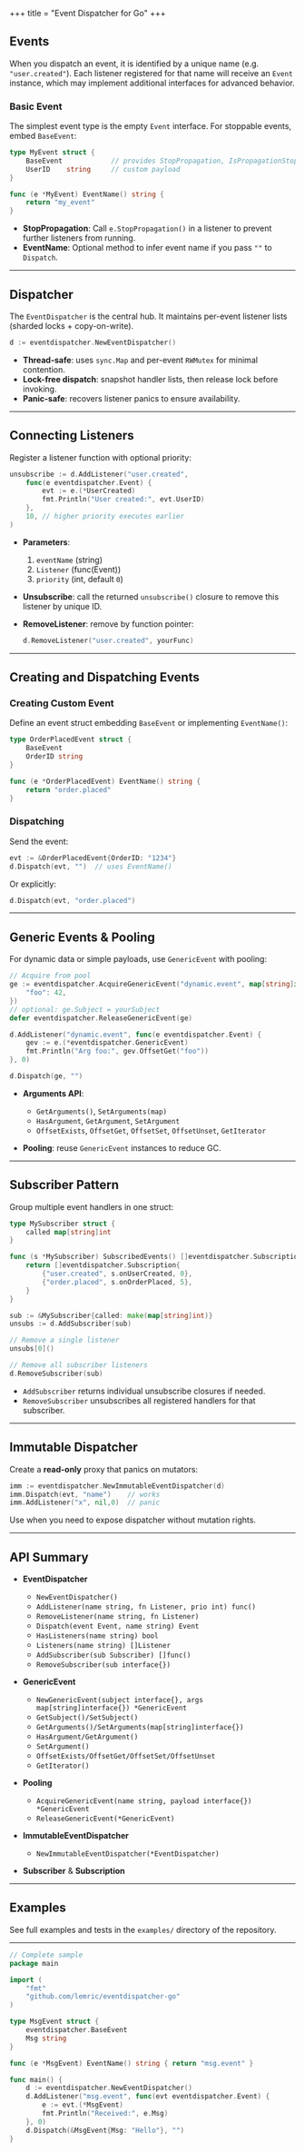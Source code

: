 +++
title = "Event Dispatcher for Go"
+++

## Events

When you dispatch an event, it is identified by a unique name (e.g. `"user.created"`). Each listener registered for that name will receive an `Event` instance, which may implement additional interfaces for advanced behavior.

### Basic Event

The simplest event type is the empty `Event` interface. For stoppable events, embed `BaseEvent`:

```go
type MyEvent struct {
    BaseEvent            // provides StopPropagation, IsPropagationStopped
    UserID    string     // custom payload
}

func (e *MyEvent) EventName() string {
    return "my_event"
}
```

- **StopPropagation**: Call `e.StopPropagation()` in a listener to prevent further listeners from running.
- **EventName**: Optional method to infer event name if you pass `""` to `Dispatch`.

---

## Dispatcher

The `EventDispatcher` is the central hub. It maintains per-event listener lists (sharded locks + copy-on-write).

```go
d := eventdispatcher.NewEventDispatcher()
```

- **Thread-safe**: uses `sync.Map` and per-event `RWMutex` for minimal contention.
- **Lock-free dispatch**: snapshot handler lists, then release lock before invoking.
- **Panic-safe**: recovers listener panics to ensure availability.

---

## Connecting Listeners

Register a listener function with optional priority:

```go
unsubscribe := d.AddListener("user.created",
    func(e eventdispatcher.Event) {
        evt := e.(*UserCreated)
        fmt.Println("User created:", evt.UserID)
    },
    10, // higher priority executes earlier
)
```

- **Parameters**:
  1. `eventName` (string)
  2. `Listener` (func(Event))
  3. `priority` (int, default `0`)

- **Unsubscribe**: call the returned `unsubscribe()` closure to remove this listener by unique ID.

- **RemoveListener**: remove by function pointer:

  ```go
  d.RemoveListener("user.created", yourFunc)
  ```

---

## Creating and Dispatching Events

### Creating Custom Event

Define an event struct embedding `BaseEvent` or implementing `EventName()`:

```go
type OrderPlacedEvent struct {
    BaseEvent
    OrderID string
}

func (e *OrderPlacedEvent) EventName() string {
    return "order.placed"
}
```

### Dispatching

Send the event:

```go
evt := &OrderPlacedEvent{OrderID: "1234"}
d.Dispatch(evt, "")  // uses EventName()
```

Or explicitly:

```go
d.Dispatch(evt, "order.placed")
```

---

## Generic Events & Pooling

For dynamic data or simple payloads, use `GenericEvent` with pooling:

```go
// Acquire from pool
ge := eventdispatcher.AcquireGenericEvent("dynamic.event", map[string]interface{}{
    "foo": 42,
})
// optional: ge.Subject = yourSubject
defer eventdispatcher.ReleaseGenericEvent(ge)

d.AddListener("dynamic.event", func(e eventdispatcher.Event) {
    gev := e.(*eventdispatcher.GenericEvent)
    fmt.Println("Arg foo:", gev.OffsetGet("foo"))
}, 0)

d.Dispatch(ge, "")
```

- **Arguments API**:
  - `GetArguments()`, `SetArguments(map)`
  - `HasArgument`, `GetArgument`, `SetArgument`
  - `OffsetExists`, `OffsetGet`, `OffsetSet`, `OffsetUnset`, `GetIterator`

- **Pooling**: reuse `GenericEvent` instances to reduce GC.

---

## Subscriber Pattern

Group multiple event handlers in one struct:

```go
type MySubscriber struct {
    called map[string]int
}

func (s *MySubscriber) SubscribedEvents() []eventdispatcher.Subscription {
    return []eventdispatcher.Subscription{
        {"user.created", s.onUserCreated, 0},
        {"order.placed", s.onOrderPlaced, 5},
    }
}

sub := &MySubscriber{called: make(map[string]int)}
unsubs := d.AddSubscriber(sub)

// Remove a single listener
unsubs[0]()

// Remove all subscriber listeners
d.RemoveSubscriber(sub)
```

- `AddSubscriber` returns individual unsubscribe closures if needed.
- `RemoveSubscriber` unsubscribes all registered handlers for that subscriber.

---

## Immutable Dispatcher

Create a **read-only** proxy that panics on mutators:

```go
imm := eventdispatcher.NewImmutableEventDispatcher(d)
imm.Dispatch(evt, "name")    // works
imm.AddListener("x", nil,0)  // panic
```

Use when you need to expose dispatcher without mutation rights.

---

## API Summary

- **EventDispatcher**
  - `NewEventDispatcher()`
  - `AddListener(name string, fn Listener, prio int) func()`
  - `RemoveListener(name string, fn Listener)`
  - `Dispatch(event Event, name string) Event`
  - `HasListeners(name string) bool`
  - `Listeners(name string) []Listener`
  - `AddSubscriber(sub Subscriber) []func()`
  - `RemoveSubscriber(sub interface{})`

- **GenericEvent**
  - `NewGenericEvent(subject interface{}, args map[string]interface{}) *GenericEvent`
  - `GetSubject()/SetSubject()`
  - `GetArguments()/SetArguments(map[string]interface{})`
  - `HasArgument/GetArgument()`
  - `SetArgument()`
  - `OffsetExists/OffsetGet/OffsetSet/OffsetUnset`
  - `GetIterator()`

- **Pooling**
  - `AcquireGenericEvent(name string, payload interface{}) *GenericEvent`
  - `ReleaseGenericEvent(*GenericEvent)`

- **ImmutableEventDispatcher**
  - `NewImmutableEventDispatcher(*EventDispatcher)`

- **Subscriber** & **Subscription**

---

## Examples

See full examples and tests in the `examples/` directory of the repository.

---

```go
// Complete sample
package main

import (
    "fmt"
    "github.com/lemric/eventdispatcher-go"
)

type MsgEvent struct {
    eventdispatcher.BaseEvent
    Msg string
}

func (e *MsgEvent) EventName() string { return "msg.event" }

func main() {
    d := eventdispatcher.NewEventDispatcher()
    d.AddListener("msg.event", func(evt eventdispatcher.Event) {
        e := evt.(*MsgEvent)
        fmt.Println("Received:", e.Msg)
    }, 0)
    d.Dispatch(&MsgEvent{Msg: "Hello"}, "")
}
```
